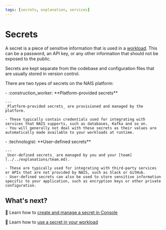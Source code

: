 ```yaml
---
tags: [secrets, explanation, services]
---
```


# Secrets

A secret is a piece of sensitive information that is used in a [workload](../../workloads/README.md).
This can be a password, an API key, or any other information that should not be exposed to the public.

Secrets are kept separate from the codebase and configuration files that are usually stored in version control.

There are two types of secrets on the NAIS platform:

<div class="grid cards" markdown>
-   :construction_worker: **Platform-provided secrets**

    ---
    _Platform-provided secrets_ are provisioned and managed by the platform.

    - These typically contain credentials used for integrating with services that NAIS supports, such as databases, Kafka and so on.
    - You will generally not deal with these secrets as their values are automatically made available to your workloads at runtime.
</div>

<div class="grid cards" markdown>
- :technologist: **User-defined secrets**

    ---
    _User-defined secrets_ are managed by you and your [team](../../explanations/team.md).

    - These are typically used for integrating with third-party services or APIs that are not provided by NAIS, such as Slack or GitHub.
    - User-defined secrets can also be used to store sensitive information specific to your application, such as encryption keys or other private configuration.
</div>

## What's next?

:dart: Learn how to [create and manage a secret in Console](how-to/console.md)

:dart: Learn how to [use a secret in your workload](how-to/workload.md)
